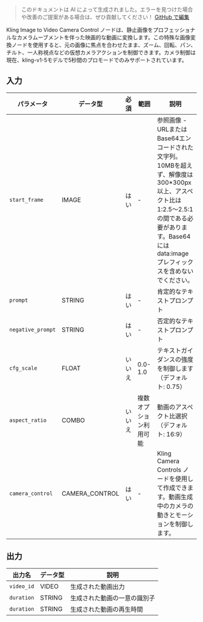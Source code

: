 > このドキュメントは AI によって生成されました。エラーを見つけた場合や改善のご提案がある場合は、ぜひ貢献してください！ [GitHub で編集](https://github.com/Comfy-Org/embedded-docs/blob/main/comfyui_embedded_docs/docs/KlingCameraControlI2VNode/ja.md)

Kling Image to Video Camera Control ノードは、静止画像をプロフェッショナルなカメラムーブメントを伴った映画的な動画に変換します。この特殊な画像変換ノードを使用すると、元の画像に焦点を合わせたまま、ズーム、回転、パン、チルト、一人称視点などの仮想カメラアクションを制御できます。カメラ制御は現在、kling-v1-5モデルで5秒間のプロモードでのみサポートされています。

## 入力

| パラメータ | データ型 | 必須 | 範囲 | 説明 |
|-----------|-----------|----------|-------|-------------|
| `start_frame` | IMAGE | はい | - | 参照画像 - URLまたはBase64エンコードされた文字列。10MBを超えず、解像度は300*300px以上、アスペクト比は1:2.5〜2.5:1の間である必要があります。Base64にはdata:imageプレフィックスを含めないでください。 |
| `prompt` | STRING | はい | - | 肯定的なテキストプロンプト |
| `negative_prompt` | STRING | はい | - | 否定的なテキストプロンプト |
| `cfg_scale` | FLOAT | いいえ | 0.0-1.0 | テキストガイダンスの強度を制御します（デフォルト: 0.75） |
| `aspect_ratio` | COMBO | いいえ | 複数オプション利用可能 | 動画のアスペクト比選択（デフォルト: 16:9） |
| `camera_control` | CAMERA_CONTROL | はい | - | Kling Camera Controls ノードを使用して作成できます。動画生成中のカメラの動きとモーションを制御します。 |

## 出力

| 出力名 | データ型 | 説明 |
|-------------|-----------|-------------|
| `video_id` | VIDEO | 生成された動画出力 |
| `duration` | STRING | 生成された動画の一意の識別子 |
| `duration` | STRING | 生成された動画の再生時間 |
